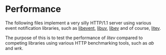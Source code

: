 # Performance

The following files implement a very silly HTTP/1.1 server using various
event notification libraries, such as [libevent](http://libevent.org),
[libuv](https://libuv.org), [libev](http://software.schmorp.de/pkg/libev.html)
and of course, [litev](https://engler.unveil2.org/software/litev).

The purpose of this is to test the performance of *litev* compared to
competing libraries using various HTTP benchmarking tools, such as *ab* and
*wrk*.
